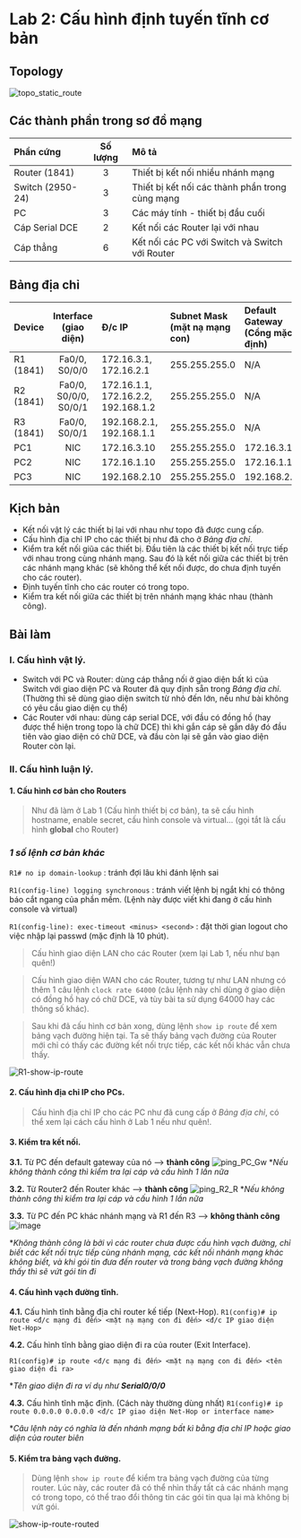 # **Lab 2: Cấu hình định tuyến tĩnh cơ bản**
## **Topology**
![topo_static_route](https://user-images.githubusercontent.com/93761311/236977049-f4cce4cd-eba7-4a9c-9fa2-0ae06fa1ca96.png)
## **Các thành phần trong sơ đồ mạng**
| Phần cứng         | Số lượng  | Mô tả                             |
| :------------     |:---------:| :-----                            |
| Router (1841)     | 3         |Thiết bị kết nối nhiều nhánh mạng  |
| Switch (2950-24)  | 3         |Thiết bị kết nối các thành phần trong cùng mạng|
| PC                | 3         |Các máy tính - thiết bị đầu cuối   |
| Cáp Serial DCE          |2          |Kết nối các Router lại với nhau |
| Cáp thẳng         |6          |Kết nối các PC với Switch và Switch với Router  |
## **Bảng địa chỉ**
|Device         |Interface (giao diện)|Đ/c IP| Subnet Mask (mặt nạ mạng con) | Default Gateway (Cổng mặc định)|
| :------------     |:---------:| :-----                            |:----|:----
| R1 (1841)     |Fa0/0, S0/0/0|172.16.3.1, 172.16.2.1|255.255.255.0| N/A
| R2 (1841)     |Fa0/0, S0/0/0, S0/0/1|172.16.1.1, 172.16.2.2, 192.168.1.2|255.255.255.0| N/A
| R3 (1841)     |Fa0/0, S0/0/1|192.168.2.1, 192.168.1.1|255.255.255.0| N/A
|PC1     |NIC|172.16.3.10|255.255.255.0| 172.16.3.1
|PC2     |NIC|172.16.1.10|255.255.255.0| 172.16.1.1
|PC3     |NIC|192.168.2.10|255.255.255.0| 192.168.2.1
## **Kịch bản**
- Kết nối vật lý các thiết bị lại với nhau như topo đã được cung cấp.
- Cấu hình địa chỉ IP cho các thiết bị như đã cho ở *Bảng địa chỉ*.
- Kiểm tra kết nối giũa các thiết bị. Đầu tiên là các thiết bị kết nối trực tiếp với nhau trong cùng nhánh mạng. Sau đó là kết nối giữa các thiết bị trên các nhánh mạng khác (sẽ không thể kết nối được, do chưa định tuyến cho các router).
- Định tuyến tĩnh cho các router có trong topo.
- Kiểm tra kết nối giữa các thiết bị trên nhánh mạng khác nhau (thành công).
## **Bài làm**
### **I**. Cấu hình vật lý.
- Switch với PC và Router: dùng cáp thẳng nối ở giao diện bất kì của Switch với giao diện PC và Router đã quy định sẵn trong *Bảng địa chỉ*. (Thường thì sẽ dùng giao diện switch từ nhỏ đến lớn, nếu như bài không có yêu cầu giao diện cụ thể)
- Các Router với nhau: dùng cáp serial DCE, với đầu có đồng hồ (hay được thể hiện trong topo là chữ DCE) thì khi gắn cáp sẽ gắn dây đó đầu tiên vào giao diện có chữ DCE, và đầu còn lại sẽ gắn vào giao diện Router còn lại.
### **II.** Cấu hình luận lý.
#### **1.** Cấu hình cơ bản cho Routers
>Như đã làm ở Lab 1 (Cấu hình thiết bị cơ bản), ta sẽ cấu hình hostname, enable secret, cấu hình console và virtual... (gọi tắt là cấu hình **global** cho Router)
### *1 số lệnh cơ bản khác*
`R1# no ip domain-lookup` : tránh đợi lâu khi đánh lệnh sai

`R1(config-line) logging synchronous` : tránh viết lệnh bị ngắt khi có thông báo cắt ngang của phần mềm. (Lệnh này được viết khi đang ở cấu hình console và virtual)

`R1(config-line): exec-timeout <minus> <second>` : đặt thời gian logout cho việc nhập lại passwd (mặc định là 10 phút).

>Cấu hình giao diện LAN cho các Router (xem lại Lab 1, nếu như bạn quên!)

>Cấu hình giao diện WAN cho các Router, tương tự như LAN nhưng có thêm 1 câu lệnh `clock rate 64000` (câu lệnh này chỉ dùng ở giao diện có đồng hồ hay có chữ DCE, và tùy bài ta sử dụng 64000 hay các thông số khác).

>Sau khi đã cấu hình cơ bản xong, dùng lệnh `show ip route` để xem bảng vạch đường hiện tại. Ta sẽ thấy bảng vạch đường của Router mới chỉ có thấy các đường kết nối trực tiếp, các kết nối khác vẫn chưa thấy.

![R1-show-ip-route](https://user-images.githubusercontent.com/93761311/236985142-daae19ed-0e20-4299-b7a2-fe1df20f9117.png)

#### **2.** Cấu hình địa chỉ IP cho PCs.
>Cấu hình địa chỉ IP cho các PC như đã cung cấp ở *Bảng địa chỉ*, có thể xem lại cách cấu hình ở Lab 1 nếu như quên!.

#### **3.** Kiểm tra kết nối.
**3.1.** Từ PC đến default gateway của nó --> **thành công**
![ping_PC_Gw](https://user-images.githubusercontent.com/93761311/236986051-dbbe0a4f-f59a-4f59-91bc-e2fe51f432cc.png)
**Nếu không thành công thì kiểm tra lại cáp và cấu hình 1 lần nữa*

**3.2.** Từ Router2 đến Router khác --> **thành công**
![ping_R2_R](https://user-images.githubusercontent.com/93761311/236986628-38236f94-ddaa-445d-bab9-641a9eeaf121.png)
**Nếu không thành công thì kiểm tra lại cáp và cấu hình 1 lần nữa*

**3.3.** Từ PC đến PC khác nhánh mạng và R1 đến R3 --> **không thành công**
![image](https://user-images.githubusercontent.com/93761311/236988100-8c678474-0e02-4bfc-9671-192145cc15a5.png)

**Không thành công là bởi vì các router chưa được cấu hình vạch đường, chỉ biết các kết nối trực tiếp cùng nhánh mạng, các kết nối nhánh mạng khác không biết, và khi gói tin đưa đến router và trong bảng vạch đường không thấy thì sẽ vứt gói tin đi*

#### **4.** Cấu hình vạch đường tĩnh.
**4.1.** Cấu hình tĩnh bằng địa chỉ router kế tiếp (Next-Hop).
`R1(config)# ip route <đ/c mạng đi đến> <mặt nạ mạng con đi đến> <đ/c IP giao diện Net-Hop> `

**4.2.** Cấu hình tĩnh bằng giao diện đi ra của router (Exit Interface).

`R1(config)# ip route <đ/c mạng đi đến> <mặt nạ mạng con đi đến> <tên giao diện đi ra> `

**Tên giao diện đi ra ví dụ như **Serial0/0/0***

**4.3.** Cấu hình tĩnh mặc định. (Cách này thường dùng nhất)
`R1(config)# ip route 0.0.0.0 0.0.0.0 <đ/c IP giao diện Net-Hop or interface name> `

**Câu lệnh này có nghĩa là đến nhánh mạng bất kì bằng địa chỉ IP hoặc giao diện của router biên*
#### **5.** Kiểm tra bảng vạch đường.
> Dùng lệnh `show ip route` để kiểm tra bảng vạch đường của từng router. Lúc này, các router đã có thể nhìn thấy tất cả các nhánh mạng có trong topo, có thể trao đổi thông tin các gói tin qua lại mà không bị vứt gói.

![show-ip-route-routed](https://user-images.githubusercontent.com/93761311/237002928-4baac9ea-98ee-4b69-b9ea-70f43020576b.png)

